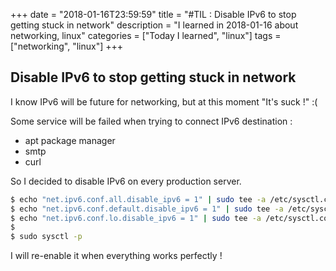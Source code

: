 +++
date = "2018-01-16T23:59:59"
title = "#TIL : Disable IPv6 to stop getting stuck in network"
description = "I learned in 2018-01-16 about networking, linux"
categories = ["Today I learned", "linux"]
tags = ["networking", "linux"]
+++



## Disable IPv6 to stop getting stuck in network

I know IPv6 will be future for networking, but at this moment "It's suck !" :(

Some service will be failed when trying to connect IPv6 destination :

- apt package manager
- smtp
- curl

So I decided to disable IPv6 on every production server.

```bash
$ echo "net.ipv6.conf.all.disable_ipv6 = 1" | sudo tee -a /etc/sysctl.conf
$ echo "net.ipv6.conf.default.disable_ipv6 = 1" | sudo tee -a /etc/sysctl.conf
$ echo "net.ipv6.conf.lo.disable_ipv6 = 1" | sudo tee -a /etc/sysctl.conf
$ 
$ sudo sysctl -p
```

I will re-enable it when everything works perfectly !
